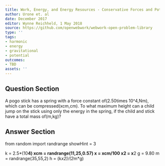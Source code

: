 ```yaml
---
title: Work, Energy, and Energy Resources - Conservative Forces and Potential Energy
author: Urone et. al
date: December 2017
editor: Wynne Reichheld, 1 May 2018
source: https://github.com/openwebwork/webwork-open-problem-library
type: ''
tags:
- harmonic
- energy
- gravitational
- potential
outcomes:
- TBD
assets: ''
---
```


## Question Section 

A pogo stick has a spring with a force constant of(2.50times 10^4,Nm), which can be compressed(xcm,cm). To what maximum height can a child jump on the stick using only the energy in the spring, if the child and stick have a total mass of(m,kg)?


## Answer Section

from random import randrange
showHint = 3

k = 2.5*(10**4)
xcm = randrange(11,25,0.57)
x = xcm/100
x2 = x**2
g = 9.80
m = randrange(35,55,2)
h = (k*x2)/(2*m*g)